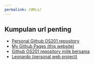 ```yaml
---
permalink: /URLs/
---
```


## Kumpulan url penting 

- [Personal Github OS201 repository](https://github.com/leleonardo81/os201/)
- [My Github Pages (this website)](https://leleonardo81.github.io/os201/)
- [Github OS201 repository milik bersama](https://github.com/UI-FASILKOM-OS/os201/)
- [Leonardo (personal web project)](https://leonardoppw.herokuapp.com/)